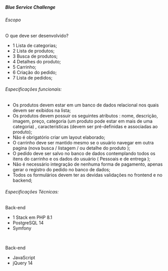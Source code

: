 <h5>Blue Service Challenge</h5>

<h6>Escopo</h6>
  <p>O que deve ser desenvolvido?</p>
  <ul>
    <li>1 Lista de categorias;</li>
    <li>2 Lista de produtos;  </li>
    <li>3 Busca de produtos;  </li>
    <li>4 Detalhes do produto;</li>
    <li>5 Carrinho;           </li>
    <li>6 Criação do pedido;  </li>
    <li>7 Lista de pedidos;   </li>
  </ul>

<h6>Especificações funcionais:</h6>
    <ul>
      <li>Os produtos devem estar em um banco de dados relacional nos quais devem ser exibidos na lista;</li>
      <li>Os produtos devem possuir os seguintes atributos : nome, descrição, imagem, preço, categoria (um produto pode estar em mais de uma categoria) , características (devem ser pré-definidas e associadas ao produto); </li>
      <li>Não é obrigatório criar um layout elaborado;</li>
      <li>O carrinho deve ser mantido mesmo se o usuário navegar em outra pagina (nova busca / listagem / ou detalhe do produto ); </li>
      <li>O pedido deve ser salvo no banco de dados contemplando todos os itens do carrinho e os dados do usuário ( Pessoais e de entrega ); </li>
      <li>Não é necessário integração de nenhuma forma de pagamento, apenas gerar o registro do pedido no banco de dados; </li>
      <li>Todos os formulários devem ter as devidas validações no frontend e no backend; </li>
    </ul>
 
<h6>Especificações Técnicas:</h6>
  <p>Back-end</p>
  <ul>
    <li>1 Stack em PHP 8.1</li>
    <li>PostgreSQL 14</li>
    <li>Symfony</li>    
  </ul>
  </br>
  <p>Back-end</p>
  <ul>
    <li>JavaScript</li>
    <li>jQuery 14</li>    
  </ul>
